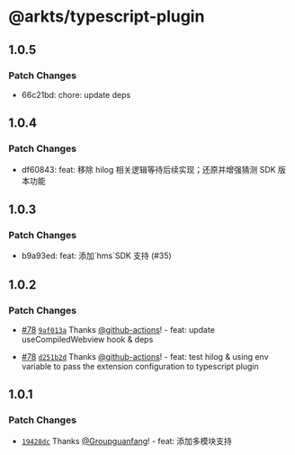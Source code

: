 # @arkts/typescript-plugin

## 1.0.5

### Patch Changes

- 66c21bd: chore: update deps

## 1.0.4

### Patch Changes

- df60843: feat: 移除 hilog 相关逻辑等待后续实现；还原并增强猜测 SDK 版本功能

## 1.0.3

### Patch Changes

- b9a93ed: feat: 添加\`hms\`SDK 支持 (#35)

## 1.0.2

### Patch Changes

- [#78](https://github.com/Groupguanfang/arkTS/pull/78) [`9af013a`](https://github.com/Groupguanfang/arkTS/commit/9af013abf63638fb27ed9fcb88cc89a014360334) Thanks [@github-actions](https://github.com/apps/github-actions)! - feat: update useCompiledWebview hook & deps

- [#78](https://github.com/Groupguanfang/arkTS/pull/78) [`d251b2d`](https://github.com/Groupguanfang/arkTS/commit/d251b2d31fc15038240890eb75bc141912e59488) Thanks [@github-actions](https://github.com/apps/github-actions)! - feat: test hilog & using env variable to pass the extension configuration to typescript plugin

## 1.0.1

### Patch Changes

- [`19428dc`](https://github.com/Groupguanfang/arkTS/commit/19428dcdb6f8e27914067ea48a53ce644c26f7e6) Thanks [@Groupguanfang](https://github.com/Groupguanfang)! - feat: 添加多模块支持
